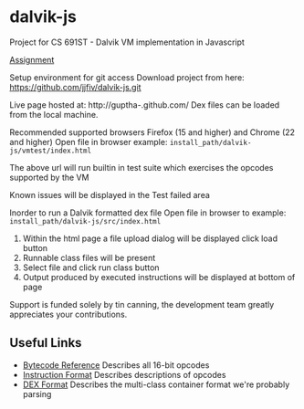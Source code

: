 dalvik-js
=========

Project for CS 691ST - Dalvik VM implementation in Javascript

[Assignment](http://plasma.cs.umass.edu/emery/grad-systems-project-1)

Setup environment for git access
Download project from here: https://github.com/jjfiv/dalvik-js.git

Live page hosted at:
http://guptha-.github.com/
Dex files can be loaded from the local machine.

Recommended supported browsers Firefox (15 and higher) and Chrome (22 and higher)
Open file in browser
example: ``install_path/dalvik-js/vmtest/index.html``

The above url will run builtin in test suite which exercises the opcodes supported by the VM

Known issues will be displayed in the Test failed area

Inorder to run a Dalvik formatted dex file
Open file in browser to
example: ``install_path/dalvik-js/src/index.html``

1. Within the html page a file upload dialog will be displayed click load button 
2. Runnable class files will be present
3. Select file and click run class button
4. Output produced by executed instructions will be displayed at bottom of page

Support is funded solely by tin canning, the development team greatly appreciates your contributions.


Useful Links
------------
- [Bytecode Reference](http://source.android.com/tech/dalvik/dalvik-bytecode.html) Describes all 16-bit opcodes
- [Instruction Format](http://source.android.com/tech/dalvik/instruction-formats.html) Describes descriptions of opcodes
- [DEX Format](http://source.android.com/tech/dalvik/dex-format.html) Describes the multi-class container format we're probably parsing


